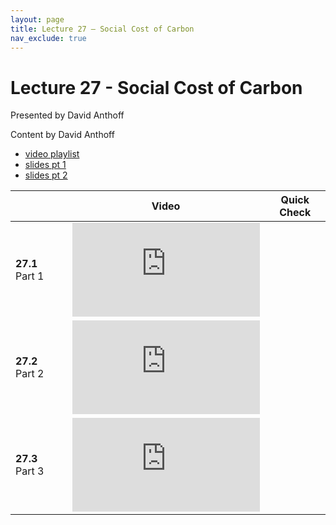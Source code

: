 ```yaml
---
layout: page
title: Lecture 27 – Social Cost of Carbon
nav_exclude: true
---
```


# Lecture 27 - Social Cost of Carbon

Presented by David Anthoff

Content by David Anthoff

- [video playlist](https://youtube.com/playlist?list=PLQCcNQgUcDfp2WNAVbvZN_YjsKesHE-Bz)
- [slides pt 1](https://docs.google.com/presentation/d/1xR_8q0nkbHX3XwKzwS72IwJNeOOcbuvCEMyyYljv5lU/edit?usp=sharing)
- [slides pt 2](https://docs.google.com/presentation/d/192ltcgsKkJOp3ucWQO0f-CQWwr2f5KKUuajn_rIrdH8/edit?usp=sharing)

<table>
<colgroup>
<col style="width: 25%" />
<col style="width: 25%" />
<col style="width: 25%" />
</colgroup>
<thead>
<tr class="header">
<th></th>
<th>Video</th>
<th>Quick Check</th>
</tr>
</thead>
<tbody>
<tr>
<td><strong>27.1</strong> <br />Part 1</td>
<td><iframe width="300" height="" src="https://youtube.com/embed/jeL0eqCoVKU" frameborder="0" allow="accelerometer; autoplay; encrypted-media; gyroscope; picture-in-picture" allowfullscreen=""></iframe></td>
<td></td>
</tr>
<tr>
<td><strong>27.2</strong> <br />Part 2</td>
<td><iframe width="300" height="" src="https://youtube.com/embed/mhzDEeH4c7M" frameborder="0" allow="accelerometer; autoplay; encrypted-media; gyroscope; picture-in-picture" allowfullscreen=""></iframe></td>
<td></td>
</tr>
<tr>
<td><strong>27.3</strong> <br />Part 3</td>
<td><iframe width="300" height="" src="https://youtube.com/embed/kwgVlm3dYa0" frameborder="0" allow="accelerometer; autoplay; encrypted-media; gyroscope; picture-in-picture" allowfullscreen=""></iframe></td>
<td></td>
</tr>
</tbody></table>
